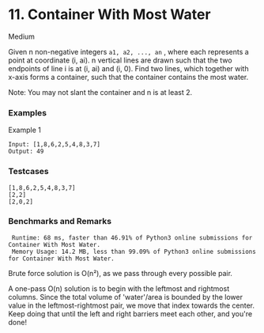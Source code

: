 # 11. Container With Most Water

Medium 

Given n non-negative integers `a1, a2, ..., an` , where each represents a point at coordinate (i, ai). n vertical lines are drawn such that the two endpoints of line i is at (i, ai) and (i, 0). Find two lines, which together with x-axis forms a container, such that the container contains the most water.

Note: You may not slant the container and n is at least 2.

### Examples

Example 1
```
Input: [1,8,6,2,5,4,8,3,7]
Output: 49
```

### Testcases
```
[1,8,6,2,5,4,8,3,7]
[2,2]
[2,0,2]
```

### Benchmarks and Remarks

```
 Runtime: 68 ms, faster than 46.91% of Python3 online submissions for Container With Most Water.
 Memory Usage: 14.2 MB, less than 99.09% of Python3 online submissions for Container With Most Water.
```

Brute force solution is O(n²), as we pass through every possible pair.

A one-pass O(n) solution is to begin with the leftmost and rightmost columns. Since the total volume of 'water'/area is bounded by the lower value in the leftmost-rightmost pair, we move that index towards the center. Keep doing that until the left and right barriers meet each other, and you're done!

